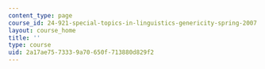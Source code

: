 ```yaml
---
content_type: page
course_id: 24-921-special-topics-in-linguistics-genericity-spring-2007
layout: course_home
title: ''
type: course
uid: 2a17ae75-7333-9a70-650f-713880d829f2
---
```

